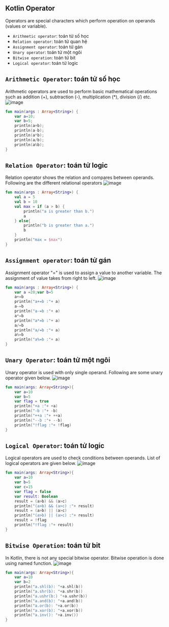 
## Kotlin Operator
Operators are special characters which perform operation on operands (values or variable).
- `Arithmetic operator`:  toán tử số học
- `Relation operator`: toán tử quan hệ
- `Assignment operator`: toán tử gán
- `Unary operator`: toán tử một ngôi
- `Bitwise operation`: toán tử bit
- `Logical operator`: toán tử logic


## `Arithmetic Operator`: toán tử số học
Arithmetic operators are used to perform basic mathematical operations such as addition (+), subtraction (-), multiplication (*), division (/) etc.
![image](https://github.com/hoangtien2k3qx1/Kotlin/assets/122768076/6aa4cd31-bc3c-4cdc-8bcf-6997bf88f64a)
````kotlin
fun main(args : Array<String>) {  
    var a=10;  
    var b=5;  
    println(a+b);  
    println(a-b);  
    println(a*b);  
    println(a/b);  
    println(a%b);  
}  
````

## `Relation Operator`: toán tử logic
Relation operator shows the relation and compares between operands. Following are the different relational operators
![image](https://github.com/hoangtien2k3qx1/Kotlin/assets/122768076/d4c95c35-50c7-487e-b1ba-07587ee5c5c5)
```kotlin
fun main(args : Array<String>) {  
    val a = 5  
    val b = 10  
    val max = if (a > b) {  
        println("a is greater than b.")  
        a  
    } else{  
        println("b is greater than a.")  
        b  
    }  
    println("max = $max")  
}  
```

## `Assignment operator`: toán tử gán
Assignment operator "=" is used to assign a value to another variable. The assignment of value takes from right to left.
![image](https://github.com/hoangtien2k3qx1/Kotlin/assets/122768076/5450f5a1-6420-4335-ae6b-94d31206d26d)
```kotlin
fun main(args : Array<String>) {
    var a =20;var b=5  
    a+=b  
    println("a+=b :"+ a)  
    a-=b  
    println("a-=b :"+ a)  
    a*=b  
    println("a*=b :"+ a)  
    a/=b  
    println("a/=b :"+ a)  
    a%=b  
    println("a%=b :"+ a)
}  
```

## `Unary Operator`: toán tử một ngôi
Unary operator is used with only single operand. Following are some unary operator given below.
![image](https://github.com/hoangtien2k3qx1/Kotlin/assets/122768076/87a2e94f-b061-4809-a865-17570e40c491)
```kotlin
fun main(args: Array<String>){  
    var a=10  
    var b=5  
    var flag = true  
    println("+a :"+ +a)  
    println("-b :"+ -b)  
    println("++a :"+ ++a)  
    println("--b :"+ --b)  
    println("!flag :"+ !flag)  
}  
```

## `Logical Operator`: toán tử logic
Logical operators are used to check conditions between operands. List of logical operators are given below.
![image](https://github.com/hoangtien2k3qx1/Kotlin/assets/122768076/7d77bbcb-0e6f-443b-a286-03da8719fce2)
```kotlin
fun main(args: Array<String>){
    var a=10
    var b=5
    var c=15
    var flag = false
    var result: Boolean
    result = (a>b) && (a>c)
    println("(a>b) && (a>c) :"+ result)
    result = (a>b) || (a>c)
    println("(a>b) || (a>c) :"+ result)
    result = !flag
    println("!flag :"+ result)
}  
```

## `Bitwise Operation`: toán tử bit
In Kotlin, there is not any special bitwise operator. Bitwise operation is done using named function.
![image](https://github.com/hoangtien2k3qx1/Kotlin/assets/122768076/2e01eaee-06c2-4e56-82db-f1a52e7fdaa3)
```kotlin
fun main(args: Array<String>){  
    var a=10  
    var b=2
    println("a.shl(b): "+a.shl(b))  
    println("a.shr(b): "+a.shr(b))  
    println("a.ushr(b:) "+a.ushr(b))  
    println("a.and(b): "+a.and(b))  
    println("a.or(b): "+a.or(b))  
    println("a.xor(b): "+a.xor(b))  
    println("a.inv(): "+a.inv())
}  
```